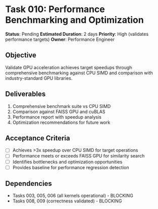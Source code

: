 # Task 010: Performance Benchmarking and Optimization

**Status**: Pending
**Estimated Duration**: 2 days
**Priority**: High (validates performance targets)
**Owner**: Performance Engineer

## Objective

Validate GPU acceleration achieves target speedups through comprehensive benchmarking against CPU SIMD and comparison with industry-standard GPU libraries.

## Deliverables

1. Comprehensive benchmark suite vs CPU SIMD
2. Comparison against FAISS GPU and cuBLAS
3. Performance report with speedup analysis
4. Optimization recommendations for future work

## Acceptance Criteria

- [ ] Achieves >3x speedup over CPU SIMD for target operations
- [ ] Performance meets or exceeds FAISS GPU for similarity search
- [ ] Identifies bottlenecks and optimization opportunities
- [ ] Provides baseline for performance regression detection

## Dependencies

- Tasks 003, 005, 006 (all kernels operational) - BLOCKING
- Tasks 008, 009 (correctness validated) - BLOCKING
